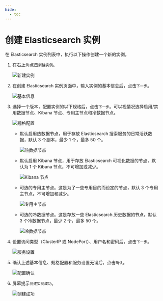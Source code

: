 ```yaml
---
hide:
  - toc
---
```


# 创建 Elasticsearch 实例

在 Elasticsearch 实例列表中，执行以下操作创建一个新的实例。

1. 在右上角点击`新建实例`。

    ![新建实例](https://docs.daocloud.io/daocloud-docs-images/docs/middleware/elasticsearch/images/create01.png)

2. 在创建 Elasticsearch 实例页面中，输入实例的基本信息后，点击`下一步`。

    ![基本信息](https://docs.daocloud.io/daocloud-docs-images/docs/middleware/elasticsearch/images/create02.png)

3. 选择一个版本，配置实例的以下规格后，点击`下一步`。可以视情况选择启用/禁用数据节点、Kibana 节点、专用主节点和冷数据节点。

    ![规格配置](https://docs.daocloud.io/daocloud-docs-images/docs/middleware/elasticsearch/images/create03.png)
  
    - 默认启用热数据节点，用于存放 Elasticsearch 搜索服务的日常活跃数据，默认 3 个副本，最少 1 个，最多 50 个。

        ![热数据节点](https://docs.daocloud.io/daocloud-docs-images/docs/middleware/elasticsearch/images/create03-1.png)

    - 默认启用 Kibana 节点，用于存放 Elasticsearch 可视化数据的节点，默认为 1 个 Kibana 节点，不可增加或减少。

        ![Kibana 节点](https://docs.daocloud.io/daocloud-docs-images/docs/middleware/elasticsearch/images/create03-2.png)

    - 可选的专用主节点。这是为了一些专用目的而设定的节点，默认 3 个专用主节点，不可增加和减少。

        ![专用主节点](https://docs.daocloud.io/daocloud-docs-images/docs/middleware/elasticsearch/images/create03-3.png)

    - 可选的冷数据节点。这是存放一些 Elasticsearch 历史数据的节点，默认 3 个冷数据节点，最少 2 个，最多 50 个。

        ![冷数据节点](https://docs.daocloud.io/daocloud-docs-images/docs/middleware/elasticsearch/images/create03-4.png)

4. 设置访问类型（ClusterIP 或 NodePort）、用户名和密码后，点击`下一步`。

    ![服务设置](https://docs.daocloud.io/daocloud-docs-images/docs/middleware/elasticsearch/images/create04.png)

5. 确认上述基本信息、规格配置和服务设置无误后，点击`确认`。

    ![配置确认](https://docs.daocloud.io/daocloud-docs-images/docs/middleware/elasticsearch/images/create05.png)

6. 屏幕提示`创建实例成功`。

    ![创建成功](https://docs.daocloud.io/daocloud-docs-images/docs/middleware/elasticsearch/images/create06.png)
